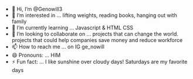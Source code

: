 - 👋 Hi, I’m @Genowill3
- 👀 I’m interested in ... lifting weights, reading books, hanging out with family 
- 🌱 I’m currently learning ... Javascript & HTML CSS 
- 💞️ I’m looking to collaborate on ... projects that can change the world. projects that could help companies save money and reduce workforce 
- 📫 How to reach me ... on IG ge_nowill 
- 😄 Pronouns: ... HIM
- ⚡ Fun fact: ... I like sunshine over cloudy days! Saturdays are my favorite days 

<!---
Genowill3/Genowill3 is a ✨ special ✨ repository because its `README.md` (this file) appears on your GitHub profile.
You can click the Preview link to take a look at your changes.
--->
